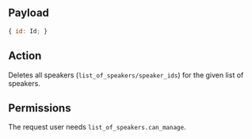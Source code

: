 ## Payload
```js
{ id: Id; }
```

## Action
Deletes all speakers (`list_of_speakers/speaker_ids`) for the given list of speakers.

## Permissions
The request user needs `list_of_speakers.can_manage`.

